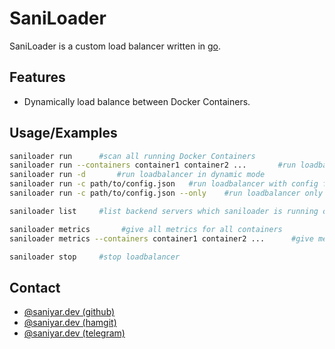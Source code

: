 # SaniLoader

SaniLoader is a custom load balancer written in [go](https://go.dev/).

## Features

- Dynamically load balance between Docker Containers.

## Usage/Examples

```bash
saniloader run      #scan all running Docker Containers
saniloader run --containers container1 container2 ...       #run loadbalancer for container1, container2, ...
saniloader run -d       #run loadbalancer in dynamic mode
saniloader run -c path/to/config.json   #run loadbalancer with config file
saniloader run -c path/to/config.json --only    #run loadbalancer only with config file

saniloader list     #list backend servers which saniloader is running on

saniloader metrics       #give all metrics for all containers
saniloader metrics --containers container1 container2 ...      #give metrics for container1, contianer2, ...

saniloader stop     #stop loadbalancer
```

## Contact

- [@saniyar.dev (github)](https://github.com/saniyar-dev)
- [@saniyar.dev (hamgit)](https://hamgit.ir/saniyar.dev)
- [@saniyar.dev (telegram)](https://t.me/saniyar_dev)
